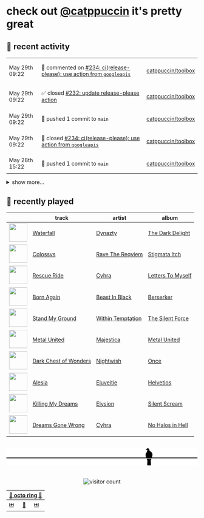 # check out [@catppuccin](https://github.com/catppuccin) it's pretty great

## 📅 recent activity

<!-- SCRIPT:REPLACE:GITHUB -->
<table>
<tbody>
<tr>
<td><span title='2024-05-29T09:22:41+00:00'>May 29th 09:22</span></td>
<td>

💬 commented on [#234: ci(release-please): use action from `googleapis`](https://github.com/catppuccin/toolbox/pull/234)

</td>
<td>

[catppuccin/toolbox](https://github.com/catppuccin/toolbox)

</td>
</tr>
<tr>
<td><span title='2024-05-29T09:22:32+00:00'>May 29th 09:22</span></td>
<td>

✅ closed [#232: update release-please action](https://github.com/catppuccin/toolbox/issues/232)

</td>
<td>

[catppuccin/toolbox](https://github.com/catppuccin/toolbox)

</td>
</tr>
<tr>
<td><span title='2024-05-29T09:22:32+00:00'>May 29th 09:22</span></td>
<td>

🚢 pushed 1 commit to `main`

</td>
<td>

[catppuccin/toolbox](https://github.com/catppuccin/toolbox)

</td>
</tr>
<tr>
<td><span title='2024-05-29T09:22:31+00:00'>May 29th 09:22</span></td>
<td>

🎉 closed [#234: ci(release-please): use action from `googleapis`](https://github.com/catppuccin/toolbox/pull/234)

</td>
<td>

[catppuccin/toolbox](https://github.com/catppuccin/toolbox)

</td>
</tr>
<tr>
<td><span title='2024-05-28T15:22:01+00:00'>May 28th 15:22</span></td>
<td>

🚢 pushed 1 commit to `main`

</td>
<td>

[catppuccin/toolbox](https://github.com/catppuccin/toolbox)

</td>
</tr>
</tbody>
</table>

<details>
<summary>show more...</summary>
<table>
<tbody>
<tr>
<td><span title='2024-05-28T15:20:42+00:00'>May 28th 15:20</span></td>
<td>

🎉 closed [#233: fix(deps): update rust crate tera to v1.20.0](https://github.com/catppuccin/toolbox/pull/233)

</td>
<td>

[catppuccin/toolbox](https://github.com/catppuccin/toolbox)

</td>
</tr>
<tr>
<td><span title='2024-05-28T14:52:10+00:00'>May 28th 14:52</span></td>
<td>

🚢 pushed 1 commit to `main`

</td>
<td>

[catppuccin/godot](https://github.com/catppuccin/godot)

</td>
</tr>
<tr>
<td><span title='2024-05-28T14:51:18+00:00'>May 28th 14:51</span></td>
<td>

💬 commented on [#1: refactor: use whiskers](https://github.com/catppuccin/godot/pull/1)

</td>
<td>

[catppuccin/godot](https://github.com/catppuccin/godot)

</td>
</tr>
<tr>
<td><span title='2024-05-28T14:50:28+00:00'>May 28th 14:50</span></td>
<td>

🎉 closed [#1: refactor: use whiskers](https://github.com/catppuccin/godot/pull/1)

</td>
<td>

[catppuccin/godot](https://github.com/catppuccin/godot)

</td>
</tr>
<tr>
<td><span title='2024-05-27T20:40:10+00:00'>May 27th 20:40</span></td>
<td>

📢 opened [#2406: Windows 9x](https://github.com/catppuccin/catppuccin/issues/2406)

</td>
<td>

[catppuccin/catppuccin](https://github.com/catppuccin/catppuccin)

</td>
</tr>
<tr>
<td><span title='2024-05-27T20:38:33+00:00'>May 27th 20:38</span></td>
<td>

🪄 created repository

</td>
<td>

[backwardspy/ctp-windows9x](https://github.com/backwardspy/ctp-windows9x)

</td>
</tr>
<tr>
<td><span title='2024-05-27T16:45:36+00:00'>May 27th 16:45</span></td>
<td>

🚀 opened [#26: whiskers 2.3.0](https://github.com/catppuccin/homebrew-tap/pull/26)

</td>
<td>

[catppuccin/homebrew-tap](https://github.com/catppuccin/homebrew-tap)

</td>
</tr>
<tr>
<td><span title='2024-05-27T16:40:41+00:00'>May 27th 16:40</span></td>
<td>

🚢 pushed 1 commit to `main`

</td>
<td>

[catppuccin/toolbox](https://github.com/catppuccin/toolbox)

</td>
</tr>
<tr>
<td><span title='2024-05-27T16:40:40+00:00'>May 27th 16:40</span></td>
<td>

🎉 closed [#231: chore: release main](https://github.com/catppuccin/toolbox/pull/231)

</td>
<td>

[catppuccin/toolbox](https://github.com/catppuccin/toolbox)

</td>
</tr>
<tr>
<td><span title='2024-05-27T16:40:22+00:00'>May 27th 16:40</span></td>
<td>

📢 opened [#232: update release-please action](https://github.com/catppuccin/toolbox/issues/232)

</td>
<td>

[catppuccin/toolbox](https://github.com/catppuccin/toolbox)

</td>
</tr>
<tr>
<td><span title='2024-05-27T16:34:23+00:00'>May 27th 16:34</span></td>
<td>

🚢 pushed 1 commit to `main`

</td>
<td>

[catppuccin/toolbox](https://github.com/catppuccin/toolbox)

</td>
</tr>
<tr>
<td><span title='2024-05-27T16:34:22+00:00'>May 27th 16:34</span></td>
<td>

🎉 closed [#184: chore(deps): update dependency ajv to v8.14.0](https://github.com/catppuccin/toolbox/pull/184)

</td>
<td>

[catppuccin/toolbox](https://github.com/catppuccin/toolbox)

</td>
</tr>
<tr>
<td><span title='2024-05-27T16:31:50+00:00'>May 27th 16:31</span></td>
<td>

🚢 pushed 1 commit to `main`

</td>
<td>

[catppuccin/toolbox](https://github.com/catppuccin/toolbox)

</td>
</tr>
<tr>
<td><span title='2024-05-27T16:31:50+00:00'>May 27th 16:31</span></td>
<td>

✅ closed [#210: Add `--list-flavors` and `--list-accents`](https://github.com/catppuccin/toolbox/issues/210)

</td>
<td>

[catppuccin/toolbox](https://github.com/catppuccin/toolbox)

</td>
</tr>
</tbody>
</table>
</details>
<!-- SCRIPT:REPLACE:GITHUB -->

## 🎵 recently played

<!-- SCRIPT:REPLACE:SPOTIFY -->
| | track | artist | album |
| - | - | - | - |
| <img src="https://i.scdn.co/image/ab67616d00004851e130d1576c55aa9b9d166442" width="48" height="48"> | [Waterfall](https://open.spotify.com/track/4vdcD3AH3bhRN5nJVYZVsF) | [Dynazty](https://open.spotify.com/artist/5deRBvKxJssHVa9n6B7tWV) | [The Dark Delight](https://open.spotify.com/track/4vdcD3AH3bhRN5nJVYZVsF) |
| <img src="https://i.scdn.co/image/ab67616d00004851fde219f06e4d1186aaf07310" width="48" height="48"> | [Colossvs](https://open.spotify.com/track/2UT1QfO4PD8fYaKaZetv2t) | [Rave The Reqviem](https://open.spotify.com/artist/1NcsVSxFdXsnwvE64zV9xX) | [Stigmata Itch](https://open.spotify.com/track/2UT1QfO4PD8fYaKaZetv2t) |
| <img src="https://i.scdn.co/image/ab67616d00004851e684361883b699ad7d7fc805" width="48" height="48"> | [Rescue Ride](https://open.spotify.com/track/3oa8W9WUUx2cMtOyFDbTUb) | [Cyhra](https://open.spotify.com/artist/6tkhw6PSVw7b2M7h5fLBLE) | [Letters To Myself](https://open.spotify.com/track/3oa8W9WUUx2cMtOyFDbTUb) |
| <img src="https://i.scdn.co/image/ab67616d00004851eae389f411e0a8d740d03561" width="48" height="48"> | [Born Again](https://open.spotify.com/track/4Z44GYuMNFRHzoGowlp4ww) | [Beast In Black](https://open.spotify.com/artist/0rEuaTPLMhlViNCJrg3NEH) | [Berserker](https://open.spotify.com/track/4Z44GYuMNFRHzoGowlp4ww) |
| <img src="https://i.scdn.co/image/ab67616d0000485116d52d18fcd5e310f2e2ffb1" width="48" height="48"> | [Stand My Ground](https://open.spotify.com/track/7Chqf4yGnQlLWAWic9b0ET) | [Within Temptation](https://open.spotify.com/artist/3hE8S8ohRErocpkY7uJW4a) | [The Silent Force](https://open.spotify.com/track/7Chqf4yGnQlLWAWic9b0ET) |
| <img src="https://i.scdn.co/image/ab67616d0000485150b7be051457084c66425a79" width="48" height="48"> | [Metal United](https://open.spotify.com/track/2J39E5ALx4hS1WkhWl6qXu) | [Majestica](https://open.spotify.com/artist/52lkxAYfC9ypaPJ2EB22ki) | [Metal United](https://open.spotify.com/track/2J39E5ALx4hS1WkhWl6qXu) |
| <img src="https://i.scdn.co/image/ab67616d00004851c7190a75bf05ad902f52c7a2" width="48" height="48"> | [Dark Chest of Wonders](https://open.spotify.com/track/4QCGfqoCLZ3x9iMgtzUMD9) | [Nightwish](https://open.spotify.com/artist/2NPduAUeLVsfIauhRwuft1) | [Once](https://open.spotify.com/track/4QCGfqoCLZ3x9iMgtzUMD9) |
| <img src="https://i.scdn.co/image/ab67616d000048513dbcf3c664ff6be4204a32b4" width="48" height="48"> | [Alesia](https://open.spotify.com/track/0NTaI7K5DXAJgjFNvYEH6k) | [Eluveitie](https://open.spotify.com/artist/5X0N2k3qMnI8kSrGJT3kfT) | [Helvetios](https://open.spotify.com/track/0NTaI7K5DXAJgjFNvYEH6k) |
| <img src="https://i.scdn.co/image/ab67616d000048514aff8b466385464da447eac6" width="48" height="48"> | [Killing My Dreams](https://open.spotify.com/track/6NvjefGOBXHhY8iCv8NiEN) | [Elysion](https://open.spotify.com/artist/5yxZeKeX0FcaT6OlOnx52v) | [Silent Scream](https://open.spotify.com/track/6NvjefGOBXHhY8iCv8NiEN) |
| <img src="https://i.scdn.co/image/ab67616d000048517ecef0b3549b9c7d84be8edb" width="48" height="48"> | [Dreams Gone Wrong](https://open.spotify.com/track/3kOCMifMe0odStyKDG8Og1) | [Cyhra](https://open.spotify.com/artist/6tkhw6PSVw7b2M7h5fLBLE) | [No Halos in Hell](https://open.spotify.com/track/3kOCMifMe0odStyKDG8Og1) |

<!-- SCRIPT:REPLACE:SPOTIFY -->

<br>

<div align="center">

<picture>
    <source media="(prefers-color-scheme: light)" srcset="assets/pigeon-light.svg">
    <source media="(prefers-color-scheme: dark)" srcset="assets/pigeon-dark.svg">
    <img alt="pigeon sitting on a wire" src="assets/pigeon-light.svg">
</picture>

<br>
<br>

![visitor count](https://profile-counter.glitch.me/backwardspy/count.svg)

<table>
    <thead>
        <th colspan="3"><a href="https://octo-ring.com">🐙 octo ring 🐙</a></th>
    </thead>
    <tbody>
        <td><a href="https://octo-ring.com/p/backwardspy/prev">⏮️</a></td>
        <td><a href="https://octo-ring.com/p/backwardspy/random">🔀</a></td>
        <td><a href="https://octo-ring.com/p/backwardspy/next">⏭️</a></td>
    </tbody>
</table>

</div>
